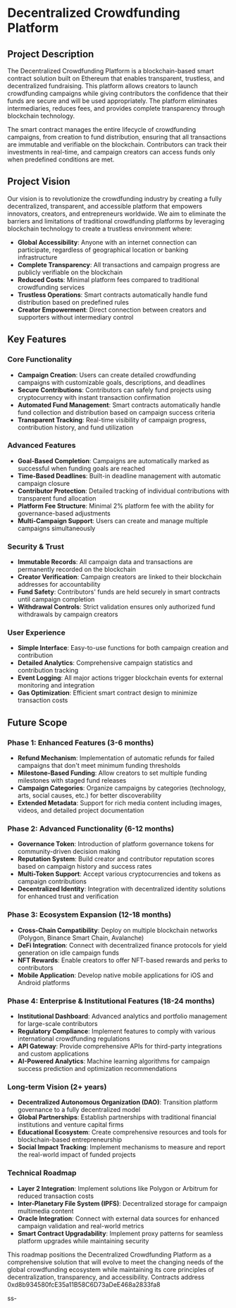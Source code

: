 # Decentralized Crowdfunding Platform

## Project Description

The Decentralized Crowdfunding Platform is a blockchain-based smart contract solution built on Ethereum that enables transparent, trustless, and decentralized fundraising. This platform allows creators to launch crowdfunding campaigns while giving contributors the confidence that their funds are secure and will be used appropriately. The platform eliminates intermediaries, reduces fees, and provides complete transparency through blockchain technology.

The smart contract manages the entire lifecycle of crowdfunding campaigns, from creation to fund distribution, ensuring that all transactions are immutable and verifiable on the blockchain. Contributors can track their investments in real-time, and campaign creators can access funds only when predefined conditions are met.

## Project Vision

Our vision is to revolutionize the crowdfunding industry by creating a fully decentralized, transparent, and accessible platform that empowers innovators, creators, and entrepreneurs worldwide. We aim to eliminate the barriers and limitations of traditional crowdfunding platforms by leveraging blockchain technology to create a trustless environment where:

- **Global Accessibility**: Anyone with an internet connection can participate, regardless of geographical location or banking infrastructure
- **Complete Transparency**: All transactions and campaign progress are publicly verifiable on the blockchain
- **Reduced Costs**: Minimal platform fees compared to traditional crowdfunding services
- **Trustless Operations**: Smart contracts automatically handle fund distribution based on predefined rules
- **Creator Empowerment**: Direct connection between creators and supporters without intermediary control

## Key Features

### Core Functionality
- **Campaign Creation**: Users can create detailed crowdfunding campaigns with customizable goals, descriptions, and deadlines
- **Secure Contributions**: Contributors can safely fund projects using cryptocurrency with instant transaction confirmation
- **Automated Fund Management**: Smart contracts automatically handle fund collection and distribution based on campaign success criteria
- **Transparent Tracking**: Real-time visibility of campaign progress, contribution history, and fund utilization

### Advanced Features
- **Goal-Based Completion**: Campaigns are automatically marked as successful when funding goals are reached
- **Time-Based Deadlines**: Built-in deadline management with automatic campaign closure
- **Contributor Protection**: Detailed tracking of individual contributions with transparent fund allocation
- **Platform Fee Structure**: Minimal 2% platform fee with the ability for governance-based adjustments
- **Multi-Campaign Support**: Users can create and manage multiple campaigns simultaneously

### Security & Trust
- **Immutable Records**: All campaign data and transactions are permanently recorded on the blockchain
- **Creator Verification**: Campaign creators are linked to their blockchain addresses for accountability
- **Fund Safety**: Contributors' funds are held securely in smart contracts until campaign completion
- **Withdrawal Controls**: Strict validation ensures only authorized fund withdrawals by campaign creators

### User Experience
- **Simple Interface**: Easy-to-use functions for both campaign creation and contribution
- **Detailed Analytics**: Comprehensive campaign statistics and contribution tracking
- **Event Logging**: All major actions trigger blockchain events for external monitoring and integration
- **Gas Optimization**: Efficient smart contract design to minimize transaction costs

## Future Scope

### Phase 1: Enhanced Features (3-6 months)
- **Refund Mechanism**: Implementation of automatic refunds for failed campaigns that don't meet minimum funding thresholds
- **Milestone-Based Funding**: Allow creators to set multiple funding milestones with staged fund releases
- **Campaign Categories**: Organize campaigns by categories (technology, arts, social causes, etc.) for better discoverability
- **Extended Metadata**: Support for rich media content including images, videos, and detailed project documentation

### Phase 2: Advanced Functionality (6-12 months)
- **Governance Token**: Introduction of platform governance tokens for community-driven decision making
- **Reputation System**: Build creator and contributor reputation scores based on campaign history and success rates
- **Multi-Token Support**: Accept various cryptocurrencies and tokens as campaign contributions
- **Decentralized Identity**: Integration with decentralized identity solutions for enhanced trust and verification

### Phase 3: Ecosystem Expansion (12-18 months)
- **Cross-Chain Compatibility**: Deploy on multiple blockchain networks (Polygon, Binance Smart Chain, Avalanche)
- **DeFi Integration**: Connect with decentralized finance protocols for yield generation on idle campaign funds
- **NFT Rewards**: Enable creators to offer NFT-based rewards and perks to contributors
- **Mobile Application**: Develop native mobile applications for iOS and Android platforms

### Phase 4: Enterprise & Institutional Features (18-24 months)
- **Institutional Dashboard**: Advanced analytics and portfolio management for large-scale contributors
- **Regulatory Compliance**: Implement features to comply with various international crowdfunding regulations
- **API Gateway**: Provide comprehensive APIs for third-party integrations and custom applications
- **AI-Powered Analytics**: Machine learning algorithms for campaign success prediction and optimization recommendations

### Long-term Vision (2+ years)
- **Decentralized Autonomous Organization (DAO)**: Transition platform governance to a fully decentralized model
- **Global Partnerships**: Establish partnerships with traditional financial institutions and venture capital firms
- **Educational Ecosystem**: Create comprehensive resources and tools for blockchain-based entrepreneurship
- **Social Impact Tracking**: Implement mechanisms to measure and report the real-world impact of funded projects

### Technical Roadmap
- **Layer 2 Integration**: Implement solutions like Polygon or Arbitrum for reduced transaction costs
- **Inter-Planetary File System (IPFS)**: Decentralized storage for campaign multimedia content
- **Oracle Integration**: Connect with external data sources for enhanced campaign validation and real-world metrics
- **Smart Contract Upgradability**: Implement proxy patterns for seamless platform upgrades while maintaining security

This roadmap positions the Decentralized Crowdfunding Platform as a comprehensive solution that will evolve to meet the changing needs of the global crowdfunding ecosystem while maintaining its core principles of decentralization, transparency, and accessibility. 
  Contracts address     0xd8b934580fcE35a11B58C6D73aDeE468a2833fa8

  ss-
